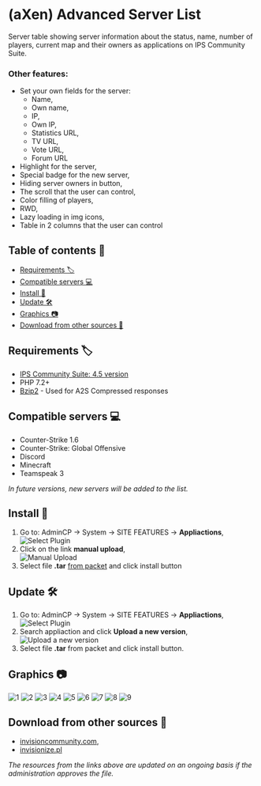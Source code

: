 # (aXen) Advanced Server List

Server table showing server information about the status, name, number of players, current map and their owners as applications on IPS Community Suite.

### Other features:

- Set your own fields for the server:
  - Name,
  - Own name,
  - IP,
  - Own IP,
  - Statistics URL,
  - TV URL,
  - Vote URL,
  - Forum URL
- Highlight for the server,
- Special badge for the new server,
- Hiding server owners in button,
- The scroll that the user can control,
- Color filling of players,
- RWD,
- Lazy loading in img icons,
- Table in 2 columns that the user can control

## Table of contents 📖

- [Requirements 🏷️](#requirements-)
- [Compatible servers 💻](#compatible-servers-)
- [Install 🧰](#install-)
- [Update 🛠️](#update-)
- [Graphics 📷](#graphics-)
- [Download from other sources 🔌](#download-from-other-sources-)

## Requirements 🏷️

- [IPS Community Suite: 4.5 version](https://invisioncommunity.com/)
- PHP 7.2+
- [Bzip2](https://www.php.net/manual/en/book.bzip2.php) - Used for A2S Compressed responses

## Compatible servers 💻

- Counter-Strike 1.6
- Counter-Strike: Global Offensive
- Discord
- Minecraft
- Teamspeak 3

_In future versions, new servers will be added to the list._

## Install 🧰

1. Go to: AdminCP -> System -> SITE FEATURES -> **Appliactions**,  
   ![Select Plugin](https://axendev.net/github/app/admincp_select.png)
2. Click on the link **manual upload**,  
   ![Manual Upload](https://axendev.net/github/app/manual_upload.png)
3. Select file **.tar** [from packet](https://github.com/aXenDeveloper/ips-app-serverlist/releases) and click install button

## Update 🛠️

1. Go to: AdminCP -> System -> SITE FEATURES -> **Appliactions**,  
   ![Select Plugin](https://axendev.net/github/app/admincp_select.png)
2. Search appliaction and click **Upload a new version**,  
   ![Upload a new version](https://axendev.net/github/app/new_version_upload.png)
3. Select file **.tar** from packet and click install button.

## Graphics 📷

![1](https://axendev.net/myapps/app/serverlist/1.png)
![2](https://axendev.net/myapps/app/serverlist/2.png)
![3](https://axendev.net/myapps/app/serverlist/3.png)
![4](https://axendev.net/myapps/app/serverlist/4.png)
![5](https://axendev.net/myapps/app/serverlist/5.png)
![6](https://axendev.net/myapps/app/serverlist/6.png)
![7](https://axendev.net/myapps/app/serverlist/7.png)
![8](https://axendev.net/myapps/app/serverlist/8.png)
![9](https://axendev.net/myapps/app/serverlist/9.png)

## Download from other sources 🔌

- [invisioncommunity.com](https://invisioncommunity.com/files/file/9852-axen-advanced-server-list/),
- [invisionize.pl](https://forum.invisionize.pl/files/file/825-axen-advanced-server-list/)

_The resources from the links above are updated on an ongoing basis if the administration approves the file._
